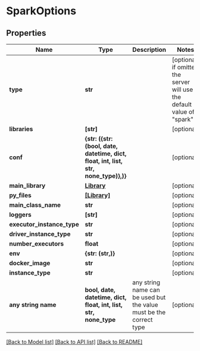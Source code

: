 # SparkOptions


## Properties
Name | Type | Description | Notes
------------ | ------------- | ------------- | -------------
**type** | **str** |  | [optional]  if omitted the server will use the default value of "spark"
**libraries** | **[str]** |  | [optional] 
**conf** | **{str: ({str: (bool, date, datetime, dict, float, int, list, str, none_type)},)}** |  | [optional] 
**main_library** | [**Library**](Library.md) |  | [optional] 
**py_files** | [**[Library]**](Library.md) |  | [optional] 
**main_class_name** | **str** |  | [optional] 
**loggers** | **[str]** |  | [optional] 
**executor_instance_type** | **str** |  | [optional] 
**driver_instance_type** | **str** |  | [optional] 
**number_executors** | **float** |  | [optional] 
**env** | **{str: (str,)}** |  | [optional] 
**docker_image** | **str** |  | [optional] 
**instance_type** | **str** |  | [optional] 
**any string name** | **bool, date, datetime, dict, float, int, list, str, none_type** | any string name can be used but the value must be the correct type | [optional]

[[Back to Model list]](../README.md#documentation-for-models) [[Back to API list]](../README.md#documentation-for-api-endpoints) [[Back to README]](../README.md)


